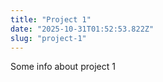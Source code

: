 ```yaml
---
title: "Project 1"
date: "2025-10-31T01:52:53.822Z"
slug: "project-1"
---
```



Some info about project 1

